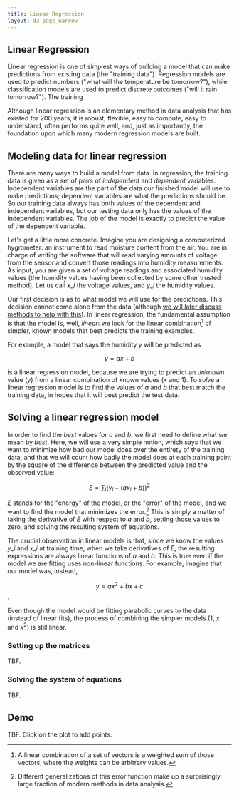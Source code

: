 ```yaml
---
title: Linear Regression
layout: d3_page_narrow
---
```


<script src="https://cdnjs.cloudflare.com/ajax/libs/lodash.js/4.17.4/lodash.min.js"></script>
<script src="https://cdnjs.cloudflare.com/ajax/libs/numeric/1.2.6/numeric.min.js"></script>

## Linear Regression

Linear regression is one of simplest ways of building a model that can
make predictions from existing data (the "training data"). Regression
models are used to predict numbers ("what will the temperature be
tomorrow?"), while classification models are used to predict discrete
outcomes ("will it rain tomorrow?"). The training 

Although linear regression is an elementary method in data analysis
that has existed for 200 years, it is robust, flexible, easy to
compute, easy to understand, often performs quite well, and, just as
importantly, the foundation upon which many modern regression models
are built.

## Modeling data for linear regression

There are many ways to build a model from data. In regression, the
training data is given as a set of pairs of *independent* and
*dependent* variables. Independent variables are the part of the data
our finished model will use to make predictions; dependent variables
are what the predictions should be. So our training data always has
both values of the dependent and independent variables, but our
testing data only has the values of the independent variables. The job
of the model is exactly to predict the value of the dependent
variable.

Let's get a little more concrete. Imagine you are designing a
computerized hygrometer: an instrument to read moisture content from
the air. You are in charge of writing the software that will read
varying amounts of voltage from the sensor and convert those readings
into humidity measurements. As input, you are given a set of voltage
readings and associated humidity values (the humidity values having
been collected by some other trusted method). Let us call $x\_i$ the
voltage values, and $y\_i$ the humidity values.

Our first decision is as to what model we will use for the
predictions. This decision cannot come alone from the data (although
[we will later discuss methods to help with this](model_assessment.html)). In
linear regression, the fundamental assumption is that the model is, well,
*linear*: we look for the linear combination[^1] of simpler, known models
that best predicts the training examples.

For example, a model that says the humidity $y$ will be predicted as

$$ y = a x + b $$

is a linear regression model, because we are trying to predict an
unknown value ($y$) from a linear combination of known values ($x$ and
$1$). To *solve* a linear regression model is to find the values of
$a$ and $b$ that best match the training data, in hopes that it will best
predict the test data.

## Solving a linear regression model

In order to find the *best* values for $a$ and $b$, we first need to
define what we mean by *best*. Here, we will use a very simple notion,
which says that we want to minimize how bad our model does over the
entirety of the training data, and that we will count how badly the
model does at each training point by the square of the difference
between the predicted value and the observed value:

$$ E = \sum_i (y_i - (ax_i + b))^2 $$

$E$ stands for the "energy" of the model, or the "error" of the model,
and we want to find the model that minimizes the error.[^2] This is simply
a matter of taking the derivative of $E$ with respect to $a$ and $b$,
setting those values to zero, and solving the resulting system of
equations.

The crucial observation in linear models is that, since we know the
values $y\_i$ and $x\_i$ at training time, when we take derivatives of
$E$, the resulting expressions are always linear functions of $a$ and
$b$. This is true even if the model we are fitting uses non-linear functions. For example, imagine that our model was, instead,

$$ y = a x^2 + b x + c $$.

Even though the model would be fitting parabolic curves to the data
(instead of linear fits), the process of combining the simpler models
($1$, $x$ and $x^2$) is still linear.

### Setting up the matrices

TBF.

### Solving the system of equations

TBF.

## Demo

TBF. Click on the plot to add points.

<div id="linear-regression-linear-demo"></div>

[^1]: A linear combination of a set of vectors is a weighted sum of those vectors, where the weights can be arbitrary values.
[^2]: Different generalizations of this error function make up a surprisingly large fraction of modern methods in data analysis.
